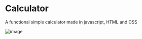 # Calculator
A functional simple calculator made in javascript, HTML and CSS

![image](https://user-images.githubusercontent.com/98183768/213340785-fe40d1df-c5e6-468f-9497-30a36c2fef76.png)
